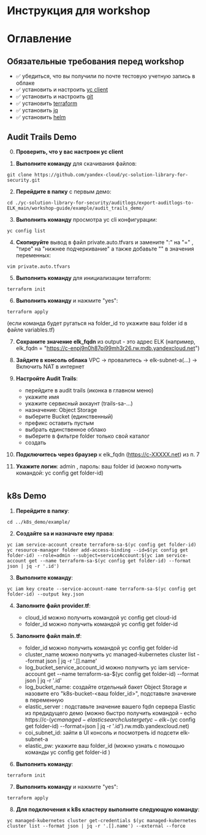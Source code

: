 # Инструкция для workshop 

# Оглавление


## Обязательные требования перед workshop
- :white_check_mark: убедиться, что вы получили по почте тестовую учетную запись в облаке
- :white_check_mark: установить и настроить [yc client](https://cloud.yandex.ru/docs/cli/quickstart)
- :white_check_mark: установить и настроить [git](https://git-scm.com/book/ru/v2/Введение-Установка-Git)
- :white_check_mark: установить [terraform](https://www.terraform.io/downloads.html)
- :white_check_mark: установить [jq](https://macappstore.org/jq/)
- :white_check_mark: установить [helm](https://helm.sh/docs/intro/install/)

## Audit Trails Demo

0. **Проверить, что у вас настроен yc client**

1. **Выполните команду** для скачивания файлов:
```
git clone https://github.com/yandex-cloud/yc-solution-library-for-security.git
``` 

2. **Перейдите в папку** c первым демо:
```
cd ./yc-solution-library-for-security/auditlogs/export-auditlogs-to-ELK_main/workshop-guide/example/audit_trails_demo/ 
``` 

3. **Выполнить команду** просмотра yc cli конфигурации:
```
yc config list
``` 

4. **Скопируйте** вывод в файл private.auto.tfvars и замените ":" на "=" , "тире" на "нижнее подчеркивание" а также добавьте "" в значения переменных:
```
vim private.auto.tfvars
``` 

5. **Выполнить команду** для инициализации terraform:
```
terraform init
``` 

6. **Выполнить команду** и нажмите "yes":
```
terraform apply
``` 
(если команда будет ругаться на folder_id то укажите ваш folder id в файле variables.tf)

7. **Сохраните значение elk_fqdn** из output - это адрес ELK (например, elk_fqdn = "https://c-enpj9n0h87pi99mh3r26.rw.mdb.yandexcloud.net")

8. **Зайдите в консоль облака** VPC -> провалитесь -> elk-subnet-a(...) -> Включить NAT в интернет

9. **Настройте Audit Trails**:
    - перейдите в audit trails (иконка в главном меню)
    - укажите имя
    - укажите сервисный аккаунт (trails-sa-...)
    - назначение: Object Storage
    - выберите Bucket (единственный)
    - префикс оставить пустым 
    - выбрать единственное облако
    - выберите в фильтре folder только свой каталог
    - создать

10. **Подключитесь через браузер** к elk_fqdn (https://c-XXXXX.net) из п. 7

11. **Укажите логин**: admin , пароль: ваш folder id (можно получить командой: yc config get folder-id)

#

## k8s Demo

1. **Перейдите в папку**:
```
cd ../k8s_demo/example/
``` 

2. **Создайте sa и назначьте ему права**:
```
yc iam service-account create terraform-sa-$(yc config get folder-id)
yc resource-manager folder add-access-binding --id=$(yc config get folder-id) --role=admin --subject=serviceAccount:$(yc iam service-account get --name terraform-sa-$(yc config get folder-id) --format json | jq -r '.id')
``` 

3. **Выполните команду**:
```
yc iam key create --service-account-name terraform-sa-$(yc config get folder-id) --output key.json
``` 

4. **Заполните файл provider.tf**:
    - cloud_id можно получить командой yc config get cloud-id  
    - folder_id можно получить командой yc config get folder-id  

5. **Заполните файл main.tf**:
    - folder_id можно получить командой yc config get folder-id 
    - cluster_name можно получить yc managed-kubernetes cluster list --format json | jq -r '.[].name'
    - log_bucket_service_account_id можно получить yc iam service-account get --name terraform-sa-$(yc config get folder-id) --format json | jq -r '.id' 
    - log_bucket_name: создайте отдельный бакет Object Storage и назовите его "k8s-bucket-<ваш folder_id>", подставьте значение в переменную
    - elastic_server : подставьте значение вашего fqdn сервера Elastic из предидущего демо (можно быстро получить командой - echo https://c-$(yc managed-elasticsearch cluster get yc-elk-$(yc config get folder-id) --format=json | jq -r '.id').rw.mdb.yandexcloud.net)
    - coi_subnet_id: зайти в UI консоль и посмотреть id подсети elk-subnet-a
    - elastic_pw: укажите ваш folder_id (можно узнать с помощью команды yc config get folder-id )

6. **Выполнить команду**:
```
terraform init
``` 

7. **Выполнить команду** и нажмите "yes":
```
terraform apply
``` 

8. **Для подключения к k8s кластеру выполните следующую команду**:
```
yc managed-kubernetes cluster get-credentials $(yc managed-kubernetes cluster list --format json | jq -r '.[].name') --external --force 
``` 

